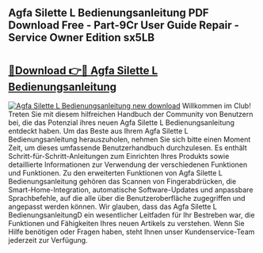 ## Agfa Silette L Bedienungsanleitung PDF Download Free - Part-9Cr User Guide Repair - Service Owner Edition sx5LB

# <h2><a href="http://df3p3p.blite.top/?on=Agfa+Silette+L+Bedienungsanleitung">🔗Download 👉🔴 Agfa Silette L Bedienungsanleitung</a></h2>

[![Agfa Silette L Bedienungsanleitung new download](https://i.imgur.com/lujVjoI.png)](http://df3p3p.blite.top/?on=Agfa+Silette+L+Bedienungsanleitung)
Willkommen im Club! Treten Sie mit diesem hilfreichen Handbuch der Community von Benutzern bei, die das Potenzial ihres neuen Agfa Silette L Bedienungsanleitung entdeckt haben. Um das Beste aus Ihrem Agfa Silette L Bedienungsanleitung herauszuholen, nehmen Sie sich bitte einen Moment Zeit, um dieses umfassende Benutzerhandbuch durchzulesen. Es enthält Schritt-für-Schritt-Anleitungen zum Einrichten Ihres Produkts sowie detaillierte Informationen zur Verwendung der verschiedenen Funktionen und Funktionen. Zu den erweiterten Funktionen von Agfa Silette L Bedienungsanleitung gehören das Scannen von Fingerabdrücken, die Smart-Home-Integration, automatische Software-Updates und anpassbare Sprachbefehle, auf die alle über die Benutzeroberfläche zugegriffen und angepasst werden können. Wir glauben, dass das Agfa Silette L BedienungsanleitungD ein wesentlicher Leitfaden für Ihr Bestreben war, die Funktionen und Fähigkeiten Ihres neuen Artikels zu verstehen. Wenn Sie Hilfe benötigen oder Fragen haben, steht Ihnen unser Kundenservice-Team jederzeit zur Verfügung.
